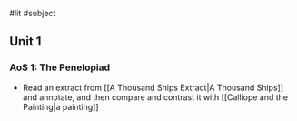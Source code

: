 #lit #subject 
## Unit 1
### AoS 1: The Penelopiad
- Read an extract from [[A Thousand Ships Extract|A Thousand Ships]] and annotate, and then compare and contrast it with [[Calliope and the Painting|a painting]]